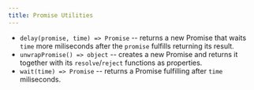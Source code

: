 ```yaml
---
title: Promise Utilities
---
```


- `delay(promise, time) => Promise` -- returns a new Promise that waits `time` more miliseconds after the `promise` fulfills returning its result.
- `unwrapPromise() => object` -- creates a new Promise and returns it together with its `resolve`/`reject` functions as properties.
- `wait(time) => Promise` -- returns a Promise fulfilling after `time` miliseconds.
